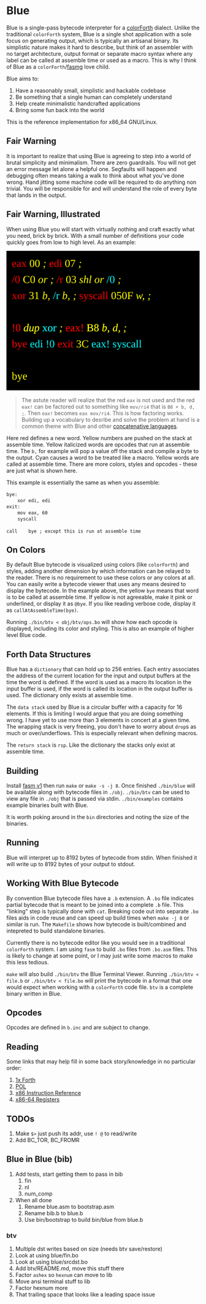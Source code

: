 # Blue

Blue is a single-pass bytecode interpreter for a [colorForth](https://colorforth.github.io/index.html) dialect.
Unlike the traditional `colorForth` system, Blue is a single shot application with a sole focus on generating
output, which is typically an artisanal binary. Its simplistic nature makes it hard to describe, but think of an
assembler with no target architecture, output format or separate macro syntax where any label can be called at
assemble time or used as a macro. This is why I think of Blue as a
`colorForth`/[fasmg](https://flatassembler.net/docs.php?article=fasmg) love child.

Blue aims to:

1. Have a reasonably small, simplistic and hackable codebase
1. Be something that a single human can completely understand
1. Help create minimalistic handcrafted applications
1. Bring some fun back into the world

This is the reference implementation for x86_64 GNU/Linux.

## Fair Warning

It is important to realize that using Blue is agreeing to step into a world of brutal simplicity and minimalism.
There are zero guardrails. You will not get an error message let alone a helpful one. Segfaults will happen and
debugging often means taking a walk to think about what you've done wrong. Hand jitting some machine code will be
required to do anything non trivial. You will be responsible for and will understand the role of every byte that
lands in the output.

## Fair Warning, Illustrated

When using Blue you will start with virtually nothing and craft exactly what you need, brick by brick. With a 
small number of definitions your code quickly goes from low to high level. As an example:

<img src="./fairwarning.svg">

> The astute reader will realize that the red `eax` is not used and the red `eax!` can be factored out to
> something like `mov/ri4` that is `B8 + b, d, ;`. Then `eax!` becomes `eax mov/ri4`. This is how factoring
> works. Building up a vocabulary to desribe and solve the problem at hand is a common theme with Blue and
> other [concatenative languages](https://en.wikipedia.org/wiki/Concatenative_programming_language).

Here red defines a new word. Yellow numbers are pushed on the stack at assemble time. Yellow italicized words are
opcodes that run at assemble time. The `b,` for example will pop a value off the stack and compile a byte to the
output. Cyan causes a word to be treated like a macro. Yellow words are called at assemble time. There are more
colors, styles and opcodes - these are just what is shown here.

This example is essentially the same as when you assemble:

```
bye:
	xor	edi, edi
exit:
	mov	eax, 60
	syscall

call	bye	; except this is run at assemble time
```

## On Colors

By default Blue bytecode is visualized using colors (like `colorForth`) and styles, adding another dimension by
which information can be relayed to the reader. There is no requirement to use these colors or any colors at
all. You can easily write a bytecode viewer that uses any means desired to display the bytecode. In the example
above, the yellow `bye` means that word is to be called at assemble time. If yellow is not agreeable, make it pink
or underlined, or display it as `@bye`. If you like reading verbose code, display it as `callAtAssembleTime(bye)`.

Running `./bin/btv < obj/btv/ops.bo` will show how each opcode is displayed, including its color and styling.
This is also an example of higher level Blue code.

## Forth Data Structures

Blue has a `dictionary` that can hold up to 256 entries. Each entry associates the address of the current location 
for the input and output buffers at the time the word is defined. If the word is used as a macro its location in 
the input buffer is used, if the word is called its location in the output buffer is used. The dictionary only 
exists at assemble time.

The `data stack` used by Blue is a circular buffer with a capacity for 16 elements. If this is limiting I would
argue that you are doing something wrong. I have yet to use more than 3 elements in concert at a given time. The
wrapping stack is very freeing, you don't have to worry about `drop`s as much or over/underflows. This is
especially relevant when defining macros.

The `return stack` is `rsp`. Like the dictionary the stacks only exist at assemble time.

## Building

Install [fasm v1](https://flatassembler.net/) then run `make` or `make -s -j 8`. Once finished `./bin/blue` will be
available along with bytecode files in `./obj`. `./bin/btv` can be used to view any file in `./obj` that is passed
via stdin. `./bin/examples` contains example binaries built with Blue.

It is worth poking around in the `bin` directories and noting the size of the binaries.

## Running

Blue will interpret up to 8192 bytes of bytecode from stdin. When finished it will write up to 8192 bytes of your
output to stdout.

## Working With Blue Bytecode

By convention Blue bytecode files have a `.b` extension. A `.bo` file indicates partial bytecode that is meant to
be joined into a complete `.b` file. This "linking" step is typically done with `cat`. Breaking code out into
separate `.bo` files aids in code reuse and can speed up build times when `make -j 8` or similar is run. The
`Makefile` shows how bytecode is built/combined and intepreted to build standalone binaries.

Currently there is no bytecode editor like you would see in a traditional `colorForth` system. I am using `fasm`
to build `.bo` files from `.bo.asm` files. This is likely to change at some point, or I may just write some macros
to make this less tedious. 

`make` will also build `./bin/btv` the Blue Terminal Viewer. Running `./bin/btv < file.b` or `./bin/btv < file.bo`
will print the bytecode in a format that one would expect when working with a `colorForth` code file. `btv` is a
complete binary written in Blue.

## Opcodes

Opcodes are defined in `b.inc` and are subject to change.

## Reading

Some links that may help fill in some back story/knowledge in no particular order:

1. [1x Forth](https://www.ultratechnology.com/1xforth.htm)
1. [POL](https://colorforth.github.io/POL.htm)
1. [x86 Instruction Reference](https://www.felixcloutier.com/x86/)
1. [x86-64 Registers](https://wiki.osdev.org/CPU_Registers_x86-64)

## TODOs

1. Make `$>` just push its addr, use `! @` to read/write
1. Add BC_TOR, BC_FROMR

## Blue in Blue (bib)

1. Add tests, start getting them to pass in bib
   1. fin
   1. nl
   1. num_comp
1. When all done
   1. Rename blue.asm to bootstrap.asm
   1. Rename bib.b to blue.b
   1. Use bin/bootstrap to build bin/blue from blue.b

### btv

1. Multiple dst writes based on size (needs btv save/restore)
1. Look at using blue/fin.bo
1. Look at using blue/srcdst.bo
1. Add btv/README.md, move this stuff there
1. Factor `ashex` so `hexnum` can move to lib
1. Move ansi terminal stuff to lib
1. Factor hexnum more
1. That trailing space that looks like a leading space issue

